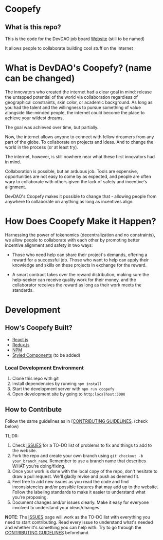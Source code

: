 # Coopefy

## **What is this repo?**

This is the code for the DevDAO job board [Website](https://www.coopefy.com) (still to be named)

It allows people to collaborate building cool stuff on the internet 

# **What is DevDAO's Coopefy?** (name can be changed)
The innovators who created the internet had a clear goal in mind: release the untapped potential of the world via collaboration regardless of geographical constraints, skin color, or academic background. As long as you had the talent and the willingness to pursue something of value alongside like-minded people, the internet could become the place to achieve your wildest dreams. 

The goal was achieved over time, but partially. 

Now, the internet allows anyone to connect with fellow dreamers from any part of the globe. To collaborate on projects and ideas. And to change the world in the process (or at least try).
    
 The internet, however, is still nowhere near what these first innovators had in mind. 
 
 Collaboration is possible, but an arduous job. Tools are expensive, opportunities are not easy to come by as expected, and people are often wary to collaborate with others given the lack of safety and incentive's alignment.
 
 DevDAO's Coopefy makes it possible to change that - allowing people from anywhere to collaborate on anything as long as incentives align.  
 
# **How Does Coopefy Make it Happen?**

Harnessing the power of tokenomics (decentralization and no constraints), we allow people to collaborate with each other by promoting better incentive alignment and safety in two ways:

- Those who need help can share their project's demands, offering a reward for a successful job. Those who want to help can apply their knowledge and skills on these projects in exchange for the reward. 

- A smart contract takes over the reward distribution, making sure the help-seeker can receive quality work for their money, and the collaborator receives the reward as long as their work meets the standards. 

# **Development**

## **How's Coopefy Built?**

- [React.js](https://reactjs.org/)
- [Redux.js](https://redux.js.org/)
- [NPM](https://www.npmjs.com/)
- [Styled Components](https://styled-components.com/) (to be added)

### Local Development Environment

1. Clone this repo with git
2. Install dependencies by running `npm install`
3. Start the development server with `npm run coopefy` 
4. Open development site by going to `http:localhost:3000`

## **How to Contribute**

Follow the same guidelines as in [[CONTRIBUTING GUIDELINES](https://github.com/Developer-DAO/developerdao.com/blob/main/docs/CONTRIBUTING.md). (check below)

TL;DR:

1. Check [ISSUES](https://github.com/angeljgomezc/Coopefy/issues) for a TO-DO list of problems to fix and things to add to the website.
2. Fork the repo and create your own branch using `git checkout -b your_branch_name`. Remember to use a branch name that describes WHAT you're doing/fixing.
3. Once your work is done with the local copy of the repo, don't hesitate to draw a pull request. We'll gladly revise and push as deemed fit.
4. Feel free to add new issues as you read the code and find inconsistencies and/or possible features that may add up to the website. Follow the labeling standards to make it easier to understand what you're proposing. 
5. Document changes and/or issues clearly. Make it easy for everyone involved to understand your ideas/changes. 

**NOTE**: The [ISSUES](https://github.com/angeljgomezc/Coopefy/issues) page will work as the TO-DO list with everything you need to start contributing. Read every issue to understand what's needed and whether it's something you can help with. Try to go through the [CONTRIBUTING GUIDELINES](https://github.com/Developer-DAO/developerdao.com/blob/main/docs/CONTRIBUTING.md) beforehand. 

